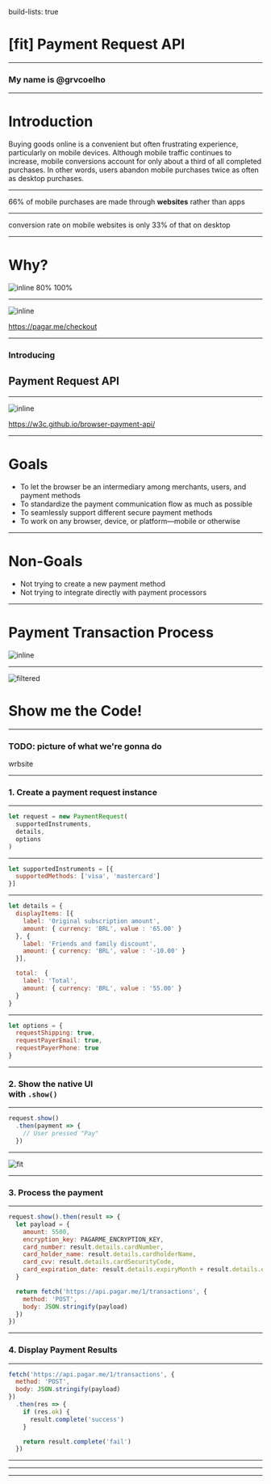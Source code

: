 build-lists: true

# [fit] Payment Request API

---

### My name is @grvcoelho

---

# Introduction

Buying goods online is a convenient but often frustrating experience, particularly on mobile devices. Although mobile traffic continues to increase, mobile conversions account for only about a third of all completed purchases. In other words, users abandon mobile purchases twice as often as desktop purchases.

---

66% of mobile
purchases are made through **websites** rather than apps

---

conversion rate on mobile websites is only 33% of that on desktop

---

# Why?

![inline 80% 100%](https://cloud.githubusercontent.com/assets/7416751/19321536/d14afc7e-908b-11e6-9cb1-8bf17014d0bf.png)

---

![inline](https://cloud.githubusercontent.com/assets/7416751/19321808/e4086418-908c-11e6-856f-a6695cc50d0c.png)

https://pagar.me/checkout

---

### Introducing

## Payment Request API

---

![inline](https://cloud.githubusercontent.com/assets/7416751/19322597/168f5e5c-9090-11e6-8945-00511433cbd7.png)

https://w3c.github.io/browser-payment-api/

---

# Goals

* To let the browser be an intermediary among merchants, users, and payment methods
* To standardize the payment communication flow as much as possible
* To seamlessly support different secure payment methods
* To work on any browser, device, or platform—mobile or otherwise

---

# Non-Goals

* Not trying to create a new payment method
* Not trying to integrate directly with payment processors

---

# Payment Transaction Process

![inline](https://cloud.githubusercontent.com/assets/7416751/19322972/62470b96-9091-11e6-9649-90eafc785b00.png)

---

![filtered](https://media.giphy.com/media/wErJXg1tIgHXG/giphy.gif)

# Show me the Code!

---

### TODO: picture of what we're gonna do

wrbsite

---

### 1. Create a payment request instance

---

```javascript
let request = new PaymentRequest(
  supportedInstruments,
  details,
  options
)
```

---

```javascript
let supportedInstruments = [{
  supportedMethods: ['visa', 'mastercard']
}]
```
---

```javascript
let details = {
  displayItems: [{
    label: 'Original subscription amount',
    amount: { currency: 'BRL', value : '65.00' }
  }, {
    label: 'Friends and family discount',
    amount: { currency: 'BRL', value : '-10.00' }
  }],

  total:  {
    label: 'Total',
    amount: { currency: 'BRL', value : '55.00' }
  }
}
```
---

```javascript
let options = {
  requestShipping: true,
  requestPayerEmail: true,
  requestPayerPhone: true
}
```

---

### 2. Show the native UI <br>with `.show()`

---

```javascript
request.show()
  .then(payment => {
    // User pressed "Pay"
  })
```

---

![fit](https://cloud.githubusercontent.com/assets/7416751/19323986/c345085e-9095-11e6-97e2-3773e29f2753.png)

---

### 3. Process the payment

---

```javascript
request.show().then(result => {
  let payload = {
    amount: 5500,
    encryption_key: PAGARME_ENCRYPTION_KEY,
    card_number: result.details.cardNumber,
    card_holder_name: result.details.cardholderName,
    card_cvv: result.details.cardSecurityCode,
    card_expiration_date: result.details.expiryMonth + result.details.expiryYear.substr(2, 2),
  }

  return fetch('https://api.pagar.me/1/transactions', {
    method: 'POST',
    body: JSON.stringify(payload)
  })
})
```

---

### 4. Display Payment Results

---

```javascript
fetch('https://api.pagar.me/1/transactions', {
  method: 'POST',
  body: JSON.stringify(payload)
})
  .then(res => {
    if (res.ok) {
      result.complete('success')
    }

    return result.complete('fail')
  })
```

---

---

---



